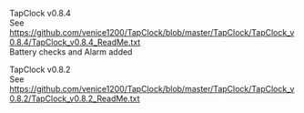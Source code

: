 TapClock v0.8.4  
See https://github.com/venice1200/TapClock/blob/master/TapClock/TapClock_v0.8.4/TapClock_v0.8.4_ReadMe.txt  
Battery checks and Alarm added
  
TapClock v0.8.2  
See https://github.com/venice1200/TapClock/blob/master/TapClock/TapClock_v0.8.2/TapClock_v0.8.2_ReadMe.txt
